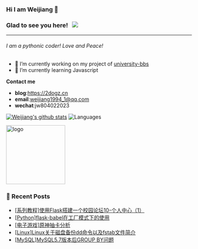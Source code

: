### Hi I am Weijiang 👋 
### Glad to see you here! &nbsp; ![](https://visitor-badge.glitch.me/badge?page_id=weijiang1994.weijiang1994&style=flat-square&color=0088cc)
---
###### I am a pythonic coder! Love and Peace!
- 🔭 I’m currently working on my project of [university-bbs](https://github.com/weijiang1994/university-bbs)
- 🌱 I’m currently learning Javascript

**Contact me**
- **blog**:https://2dogz.cn
- **email**:weijiang1994_1@qq.com
- **wechat**:jw804022023

[![Weijiang's github stats](https://github-readme-stats.vercel.app/api?username=weijiang1994&show_icons=true&theme=dark&hide_border=true)](https://github.com/weijiang1994/github-readme-stats)
![Languages](https://github-readme-stats.vercel.app/api/top-langs/?username=weijiang1994&&show_icons=true&hide_border=true&theme=dark&layout=compact&langs_count=8&exclude_repo=wxGo)
<!--
**weijiang1994/weijiang1994** is a ✨ _special_ ✨ repository because its `README.md` (this file) appears on your GitHub profile.

Here are some ideas to get you started:

- 🔭 I’m currently working on ...
- 🌱 I’m currently learning ...
- 👯 I’m looking to collaborate on ...
- 🤔 I’m looking for help with ...
- 💬 Ask me about ...
- 📫 How to reach me: ...
- 😄 Pronouns: ...
- ⚡ Fun fact: ...
-->

<img src="https://github-profile-trophy.vercel.app/?username=weijiang1994&theme=dark&column=7&margin-w=10" alt="logo" height="160" align="center" />


### 📝 Recent Posts
<!-- BLOG-POST-LIST:START -->
- [[系列教程]使用Flask搭建一个校园论坛10-个人中心（1）](https://2dogz.cn/blog/article/55/)
- [[Python]flask-babel在工厂模式下的使用](https://2dogz.cn/blog/article/54/)
- [[电子游戏]原神抽卡分析](https://2dogz.cn/blog/article/53/)
- [[Linux]Linux关于磁盘备份dd命令以及fstab文件简介](https://2dogz.cn/blog/article/52/)
- [[MySQL]MySQL5.7版本后GROUP BY问题](https://2dogz.cn/blog/article/51/)
<!-- BLOG-POST-LIST:END -->
